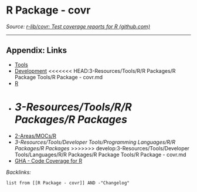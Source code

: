 # R Package - covr

*Source: [r-lib/covr: Test coverage reports for R (github.com)](https://github.com/r-lib/covr)*

---

## Appendix: Links

* [Tools](../../../../../Tools.md)
* [Development](../../../../../../../2-Areas/MOCs/Development.md)
  \<\<\<\<\<\<\< HEAD:3-Resources/Tools/R/R Packages/R Package Tools/R Package - covr.md
* [R](../../../../../../../2-Areas/Code/R/R.md)
* *3-Resources/Tools/R/R Packages/R Packages*
  =======
* [2-Areas/MOCs/R](../../../../../../../2-Areas/MOCs/R.md)
* *3-Resources/Tools/Developer Tools/Programming Languages/R/R Packages/R Packages*
  \>>>>>>> develop:3-Resources/Tools/Developer Tools/Languages/R/R Packages/R Package Tools/R Package - covr.md
* [GHA - Code Coverage for R](../../../../../../../2-Areas/Code/GitHub%20Actions/GHA%20-%20Code%20Coverage%20for%20R.md)

*Backlinks:*

````dataview
list from [[R Package - covr]] AND -"Changelog"
````
